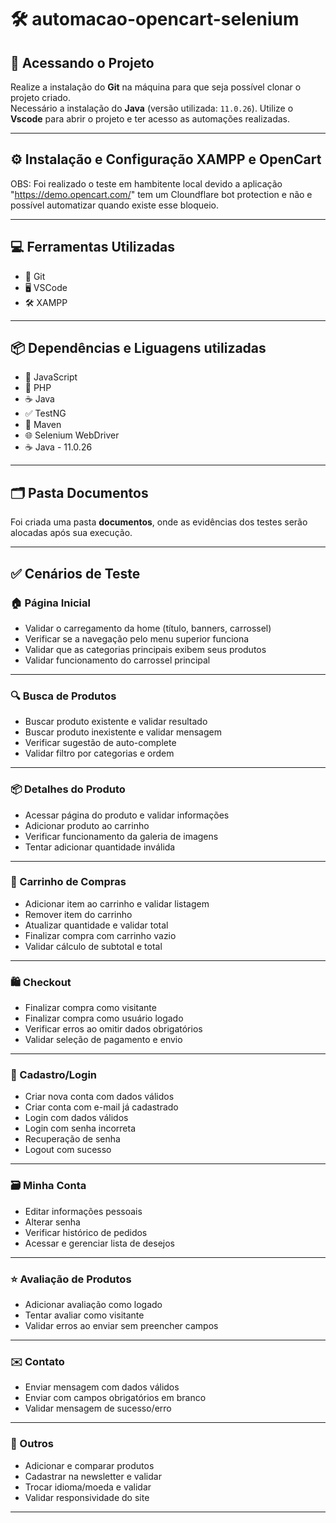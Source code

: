 # 🛠️ automacao-opencart-selenium

## 📂 Acessando o Projeto

Realize a instalação do **Git** na máquina para que seja possível clonar o projeto criado.  
Necessário a instalação do **Java** (versão utilizada: `11.0.26`).
Utilize o **Vscode** para abrir o projeto e ter acesso as automações realizadas.

---

## ⚙️ Instalação e Configuração XAMPP e OpenCart

OBS: Foi realizado o teste em hambitente local devido a aplicação "https://demo.opencart.com/" tem um Cloundflare bot protection e não e possível automatizar quando existe esse bloqueio.

 

---


## 💻 Ferramentas Utilizadas
 
- 🐙 Git  
- 🖥️ VSCode  
- 🛠️ XAMPP  

---

## 📦 Dependências  e Liguagens utilizadas

- 📜 JavaScript
- 🐘 PHP
- ☕ Java 
- ✅ TestNG  
- 🚀 Maven  
- 🌐 Selenium WebDriver  
- ☕ Java - 11.0.26  

---

## 🗂️ Pasta Documentos

Foi criada uma pasta **documentos**, onde as evidências dos testes serão alocadas após sua execução.

---

## ✅ Cenários de Teste

### 🏠 Página Inicial
- Validar o carregamento da home (título, banners, carrossel)
- Verificar se a navegação pelo menu superior funciona
- Validar que as categorias principais exibem seus produtos
- Validar funcionamento do carrossel principal

---

### 🔍 Busca de Produtos
- Buscar produto existente e validar resultado
- Buscar produto inexistente e validar mensagem
- Verificar sugestão de auto-complete
- Validar filtro por categorias e ordem

---

### 📦 Detalhes do Produto
- Acessar página do produto e validar informações
- Adicionar produto ao carrinho
- Verificar funcionamento da galeria de imagens
- Tentar adicionar quantidade inválida

---

### 🛒 Carrinho de Compras
- Adicionar item ao carrinho e validar listagem
- Remover item do carrinho
- Atualizar quantidade e validar total
- Finalizar compra com carrinho vazio
- Validar cálculo de subtotal e total

---

### 🛍️ Checkout
- Finalizar compra como visitante
- Finalizar compra como usuário logado
- Verificar erros ao omitir dados obrigatórios
- Validar seleção de pagamento e envio

---

### 👤 Cadastro/Login
- Criar nova conta com dados válidos
- Criar conta com e-mail já cadastrado
- Login com dados válidos
- Login com senha incorreta
- Recuperação de senha
- Logout com sucesso

---

### 🗃️ Minha Conta
- Editar informações pessoais
- Alterar senha
- Verificar histórico de pedidos
- Acessar e gerenciar lista de desejos

---

### ⭐ Avaliação de Produtos
- Adicionar avaliação como logado
- Tentar avaliar como visitante
- Validar erros ao enviar sem preencher campos

---

### ✉️ Contato
- Enviar mensagem com dados válidos
- Enviar com campos obrigatórios em branco
- Validar mensagem de sucesso/erro

---

### 🔧 Outros
- Adicionar e comparar produtos
- Cadastrar na newsletter e validar
- Trocar idioma/moeda e validar
- Validar responsividade do site

---



